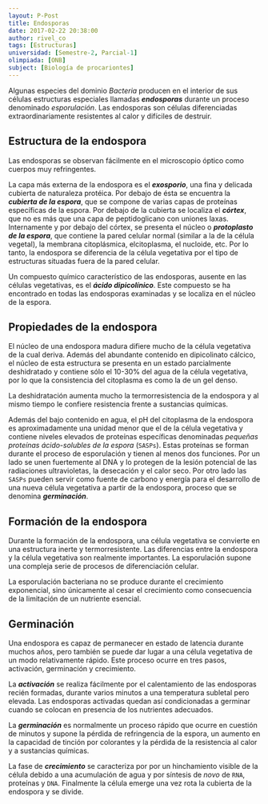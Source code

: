 ```yaml
---
layout: P-Post
title: Endosporas
date: 2017-02-22 20:38:00
author: rivel_co
tags: [Estructuras]
universidad: [Semestre-2, Parcial-1]
olimpiada: [ONB]
subject: [Biología de procariontes]
---
```


Algunas especies del dominio *Bacteria* producen en el interior de sus células estructuras especiales llamadas ***endosporas*** durante un proceso denominado *esporulación*. Las endosporas son células diferenciadas extraordinariamente resistentes al calor y difíciles de destruir.

## Estructura de la endospora

Las endosporas se observan fácilmente en el microscopio óptico como cuerpos muy refringentes.

La capa más externa de la endospora es el ***exosporio***, una fina y delicada cubierta de naturaleza protéica. Por debajo de ésta se encuentra la ***cubierta de la espora***, que se compone de varias capas de proteínas específicas de la espora. Por debajo de la cubierta se localiza el ***córtex***, que no es más que una capa de peptidoglicano con uniones laxas. Internamente y por debajo del córtex, se presenta el núcleo o ***protoplasto de la espora***, que contiene la pared celular normal (similar a la de la célula vegetal), la membrana citoplásmica, elcitoplasma, el nucloide, etc. Por lo tanto, la endospora se diferencia de la célula vegetativa por el tipo de estructuras situadas fuera de la pared celular.

Un compuesto químico característico de las endosporas, ausente en las células vegetativas, es el ***ácido dipicolínico***. Este compuesto se ha encontrado en todas las endosporas examinadas y se localiza en el núcleo de la espora.

## Propiedades de la endospora

El núcleo de una endospora madura difiere mucho de la célula vegetativa de la cual deriva. Además del abundante contenido en dipicolinato cálcico, el núcleo de esta estructura se presenta en un estado parcialmente deshidratado y contiene sólo el 10-30% del agua de la célula vegetativa, por lo que la consistencia del citoplasma es como la de un gel denso.

La deshidratación aumenta mucho la termorresistencia de la endospora y al mismo tiempo le confiere resistencia frente a sustancias químicas.

Además del bajo contenido en agua, el pH del citoplasma de la endospora es aproximadamente una unidad menor que el de la célula vegetativa y contiene niveles elevados de proteínas específicas denominadas *pequeñas proteínas ácido-solubles de la espora* (`SASPs`). Estas proteínas se forman durante el proceso de esporulación y tienen al menos dos funciones. Por un lado se unen fuertemente al DNA y lo protegen de la lesión potencial de las radiaciones ultravioletas, la desecación y el calor seco. Por otro lado las `SASPs` pueden servir como fuente de carbono y energía para el desarrollo de una nueva célula vegetativa a partir de la endospora, proceso que se denomina ***germinación***.

## Formación de la endospora

Durante la formación de la endospora, una célula vegetativa se convierte en una estructura inerte y termorresistente. Las diferencias entre la endospora y la célula vegetativa son realmente importantes. La esporulación supone una compleja serie de procesos de diferenciación celular.

La esporulación bacteriana no se produce durante el crecimiento exponencial, sino únicamente al cesar el crecimiento como consecuencia de la limitación de un nutriente esencial.


## Germinación

Una endospora es capaz de permanecer en estado de latencia durante muchos años, pero también se puede dar lugar a una célula vegetativa de un modo relativamente rápido. Este proceso ocurre en tres pasos, activación, germinación y crecimiento.

La ***activación*** se realiza fácilmente por el calentamiento de las endosporas recién formadas, durante varios minutos a una temperatura subletal pero elevada. Las endosporas activadas quedan así condicionadas a germinar cuando se colocan en presencia de los nutrientes adecuados.

La ***germinación*** es normalmente un proceso rápido que ocurre en cuestión de minutos y supone la pérdida de refringencia de la espora, un aumento en la capacidad de tinción por colorantes y la pérdida de la resistencia al calor y a sustancias químicas.

La fase de ***crecimiento*** se caracteriza por por un hinchamiento visible de la célula debido a una acumulación de agua y por síntesis de *novo* de `RNA`, proteínas y `DNA`. Finalmente la célula emerge una vez rota la cubierta de la endospora y se divide.